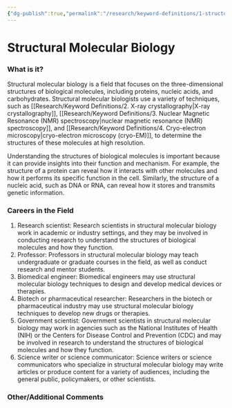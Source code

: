 ```yaml
---
{"dg-publish":true,"permalink":"/research/keyword-definitions/1-structural-molecular-biology/"}
---
```


# Structural Molecular Biology
### What is it?
Structural molecular biology is a field that focuses on the three-dimensional structures of biological molecules, including proteins, nucleic acids, and carbohydrates. Structural molecular biologists use a variety of techniques, such as [[Research/Keyword Definitions/2. X-ray crystallography\|X-ray crystallography]], [[Research/Keyword Definitions/3. Nuclear Magnetic Resonance (NMR) spectroscopy\|nuclear magnetic resonance (NMR) spectroscopy]], and [[Research/Keyword Definitions/4. Cryo-electron microscopy\|cryo-electron microscopy (cryo-EM)]], to determine the structures of these molecules at high resolution.

Understanding the structures of biological molecules is important because it can provide insights into their function and mechanism. For example, the structure of a protein can reveal how it interacts with other molecules and how it performs its specific function in the cell. Similarly, the structure of a nucleic acid, such as DNA or RNA, can reveal how it stores and transmits genetic information.

### Careers in the Field
1.  Research scientist: Research scientists in structural molecular biology work in academic or industry settings, and they may be involved in conducting research to understand the structures of biological molecules and how they function.
2.  Professor: Professors in structural molecular biology may teach undergraduate or graduate courses in the field, as well as conduct research and mentor students.
3.  Biomedical engineer: Biomedical engineers may use structural molecular biology techniques to design and develop medical devices or therapies.
4.  Biotech or pharmaceutical researcher: Researchers in the biotech or pharmaceutical industry may use structural molecular biology techniques to develop new drugs or therapies.
5.  Government scientist: Government scientists in structural molecular biology may work in agencies such as the National Institutes of Health (NIH) or the Centers for Disease Control and Prevention (CDC) and may be involved in research to understand the structures of biological molecules and how they function.
6.  Science writer or science communicator: Science writers or science communicators who specialize in structural molecular biology may write articles or produce content for a variety of audiences, including the general public, policymakers, or other scientists.


### Other/Additional Comments
